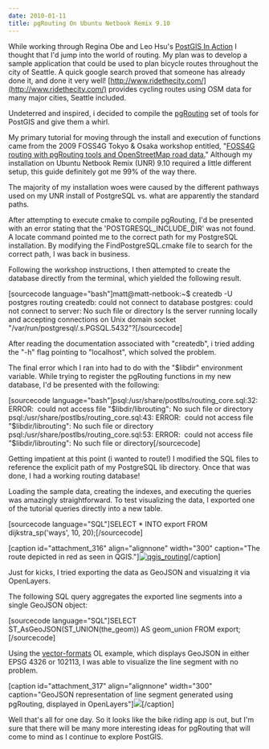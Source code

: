 ```yaml
---
date: 2010-01-11
title: pgRouting On Ubuntu Netbook Remix 9.10
---
```


While working through Regina Obe and Leo Hsu's [PostGIS In Action](http://www.postgis.us) I thought that I'd jump into the world of routing. My plan was to develop a sample application that could be used to plan bicycle routes throughout the city of Seattle. A quick google search proved that someone has already done it, and done it very well! [http://www.ridethecity.com/](http://www.ridethecity.com/) provides cycling routes using OSM data for many major cities, Seattle included. <!-- more -->

Undeterred and inspired, i decided to compile the [pgRouting](http://pgrouting.postlbs.org/) set of tools for PostGIS and give them a whirl.

My primary tutorial for moving through the install and execution of functions came from the 2009 FOSS4G Tokyo & Osaka workshop entitled, "[FOSS4G routing with pgRouting tools and OpenStreetMap road data.](http://www.google.com/url?sa=t&source=web&ct=res&cd=7&ved=0CCMQFjAG&url=http%3A%2F%2Fwww.osgeo.jp%2Fwordpress%2Fwp-content%2Fuploads%2F2009%2F11%2Fworkshop_manual.pdf&ei=4vdLS63EKIGSsgPFrsGIDA&usg=AFQjCNEoTXqRqtS8fpDXbNLo6H2Nk3cEyg&sig2=RLw7qVqUev7k8pdvzCjXeQ)" Although my installation on Ubuntu Netbook Remix (UNR) 9.10 required a little different setup, this guide definitely got me 99% of the way there.

The majority of my installation woes were caused by the different pathways used on my UNR install of PostgreSQL vs. what are apparently the standard paths.

After attempting to execute cmake to compile pgRouting, I'd be presented with an error stating that the 'POSTGRESQL_INCLUDE_DIR' was not found. A locate command pointed me to the correct path for my PostgreSQL installation. By modifying the FindPostgreSQL.cmake file to search for the correct path, I was back in business.

Following the workshop instructions, I then attempted to create the database directly from the terminal, which yielded the following result.

[sourcecode language="bash"]matt@matt-netbook:~$ createdb -U postgres routing
createdb: could not connect to database postgres: could not connect to server: No such file or directory
 Is the server running locally and accepting
 connections on Unix domain socket "/var/run/postgresql/.s.PGSQL.5432"?[/sourcecode]

After reading the documentation associated with "createdb", i tried adding the "-h" flag pointing to "localhost", which solved the problem.

The final error which I ran into had to do with the "$libdir" environment variable. While trying to register the pgRouting functions in my new database, I'd be presented with the following:

[sourcecode language="bash"]psql:/usr/share/postlbs/routing_core.sql:32: ERROR:  could not access file "$libdir/librouting": No such file or directory
psql:/usr/share/postlbs/routing_core.sql:43: ERROR:  could not access file "$libdir/librouting": No such file or directory
psql:/usr/share/postlbs/routing_core.sql:53: ERROR:  could not access file "$libdir/librouting": No such file or directory[/sourcecode]

Getting impatient at this point (i wanted to route!) I modified the SQL files to reference the explicit path of my PostgreSQL lib directory. Once that was done, I had a working routing database!

Loading the sample data, creating the indexes, and executing the queries was amazingly straightforward. To test visualizing the data, I exported one of the tutorial queries directly into a new table.

[sourcecode language="SQL"]SELECT * INTO export
 FROM dijkstra_sp('ways', 10, 20);[/sourcecode]

[caption id="attachment_316" align="alignnone" width="300" caption="The route depicted in red as seen in QGIS."][![qgis_routing](http://www.mkgeomatics.com/wordpress/wp-content/uploads/2010/01/qgis_routing-300x175.png)](http://www.mkgeomatics.com/wordpress/wp-content/uploads/2010/01/qgis_routing.png)[/caption]

Just for kicks, I tried exporting the data as GeoJSON and visualzing it via OpenLayers.

The following SQL query aggregates the exported line segments into a single GeoJSON object:

[sourcecode language="SQL"]SELECT ST_AsGeoJSON(ST_UNION(the_geom)) AS geom_union
FROM export;[/sourcecode]

Using the [vector-formats](http://openlayers.org/dev/examples/vector-formats.html) OL example, which displays GeoJSON in either EPSG 4326 or 102113, I was able to visualize the line segment with no problem.

[caption id="attachment_317" align="alignnone" width="300" caption="GeoJSON representation of line segment generated using pgRouting, displayed in OpenLayers"][![](http://www.mkgeomatics.com/wordpress/wp-content/uploads/2010/01/openlayers_vector_formats-300x175.png)](http://www.mkgeomatics.com/wordpress/wp-content/uploads/2010/01/openlayers_vector_formats.png)[/caption]

Well that's all for one day. So it looks like the bike riding app is out, but I'm sure that there will be many more interesting ideas for pgRouting that will come to mind as I continue to explore PostGIS.
